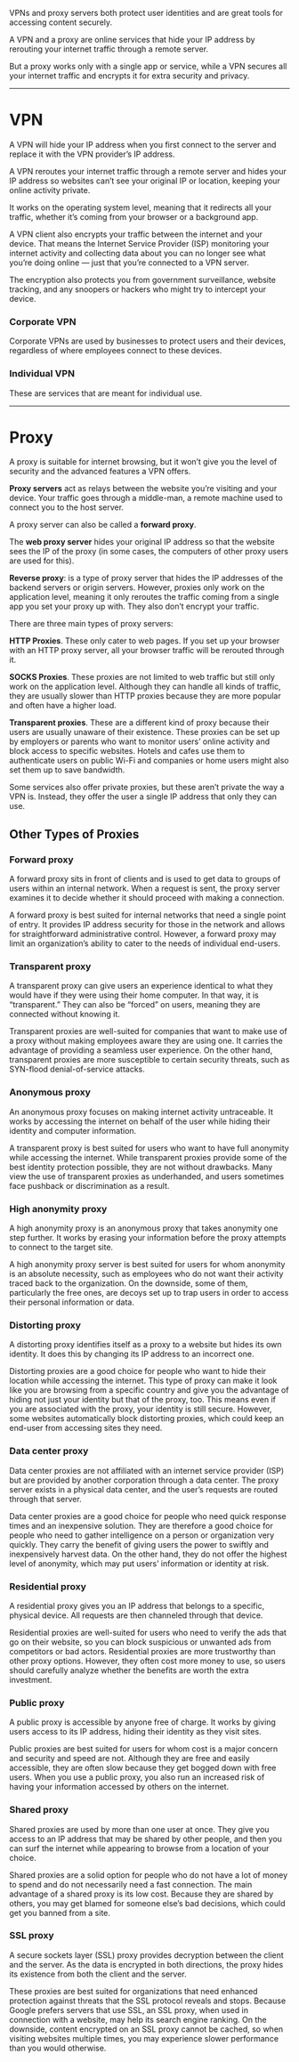 VPNs and proxy servers both protect user identities and are great tools for accessing content securely.

A VPN and a proxy are online services that hide your IP address by rerouting your internet traffic through a remote server. 

But a proxy works only with a single app or service, while a VPN secures all your internet traffic and encrypts it for extra security and privacy.

---
# VPN

A VPN will hide your IP address when you first connect to the server and replace it with the VPN provider’s IP address. 

A VPN  reroutes your internet traffic through a remote server and hides your IP address so websites can’t see your original IP or location, keeping your online activity private.

It works on the operating system level, meaning that it redirects all your traffic, whether it’s coming from your browser or a background app.

A VPN client also encrypts your traffic between the internet and your device. That means the Internet Service Provider (ISP) monitoring your internet activity and collecting data about you can no longer see what you’re doing online — just that you’re connected to a VPN server. 

The encryption also protects you from government surveillance, website tracking, and any snoopers or hackers who might try to intercept your device.

### Corporate VPN

Corporate VPNs are used by businesses to protect users and their devices, regardless of where employees connect to these devices.

### Individual VPN

These are services that are meant for individual use.

---


# Proxy

A proxy is suitable for internet browsing, but it won’t give you the level of security and the advanced features a VPN offers.

**Proxy servers** act as relays between the website you’re visiting and your device. Your traffic goes through a middle-man, a remote machine used to connect you to the host server.

A proxy server can also be called a **forward proxy**.

The **web proxy server** hides your original IP address so that the website sees the IP of the proxy (in some cases, the computers of other proxy users are used for this).

**Reverse proxy**:  is a type of proxy server that hides the IP addresses of the backend servers or origin servers. However, proxies only work on the application level, meaning it only reroutes the traffic coming from a single app you set your proxy up with. They also don’t encrypt your traffic.


There are three main types of proxy servers:

**HTTP Proxies**. These only cater to web pages. If you set up your browser with an HTTP proxy server, all your browser traffic will be rerouted through it.

**SOCKS Proxies**. These proxies are not limited to web traffic but still only work on the application level. Although they can handle all kinds of traffic, they are usually slower than HTTP proxies because they are more popular and often have a higher load.

**Transparent proxies**. These are a different kind of proxy because their users are usually unaware of their existence. These proxies can be set up by employers or parents who want to monitor users’ online activity and block access to specific websites. Hotels and cafes use them to authenticate users on public Wi-Fi and companies or home users might also set them up to save bandwidth.


Some services also offer private proxies, but these aren’t private the way a VPN is. Instead, they offer the user a single IP address that only they can use.


## Other Types of Proxies

### Forward proxy

A forward proxy sits in front of clients and is used to get data to groups of users within an internal network. When a request is sent, the proxy server examines it to decide whether it should proceed with making a connection.

A forward proxy is best suited for internal networks that need a single point of entry. It provides IP address security for those in the network and allows for straightforward administrative control. However, a forward proxy may limit an organization’s ability to cater to the needs of individual end-users.

### Transparent proxy

A transparent proxy can give users an experience identical to what they would have if they were using their home computer. In that way, it is “transparent.” They can also be “forced” on users, meaning they are connected without knowing it.

Transparent proxies are well-suited for companies that want to make use of a proxy without making employees aware they are using one. It carries the advantage of providing a seamless user experience. On the other hand, transparent proxies are more susceptible to certain security threats, such as SYN-flood denial-of-service attacks.

### Anonymous proxy

An anonymous proxy focuses on making internet activity untraceable. It works by accessing the internet on behalf of the user while hiding their identity and computer information.

A transparent proxy is best suited for users who want to have full anonymity while accessing the internet. While transparent proxies provide some of the best identity protection possible, they are not without drawbacks. Many view the use of transparent proxies as underhanded, and users sometimes face pushback or discrimination as a result.

### High anonymity proxy

A high anonymity proxy is an anonymous proxy that takes anonymity one step further. It works by erasing your information before the proxy attempts to connect to the target site.

A high anonymity proxy server is best suited for users for whom anonymity is an absolute necessity, such as employees who do not want their activity traced back to the organization. On the downside, some of them, particularly the free ones, are decoys set up to trap users in order to access their personal information or data.

### Distorting proxy

A distorting proxy identifies itself as a proxy to a website but hides its own identity. It does this by changing its IP address to an incorrect one.

Distorting proxies are a good choice for people who want to hide their location while accessing the internet. This type of proxy can make it look like you are browsing from a specific country and give you the advantage of hiding not just your identity but that of the proxy, too. This means even if you are associated with the proxy, your identity is still secure. However, some websites automatically block distorting proxies, which could keep an end-user from accessing sites they need.

### Data center proxy

Data center proxies are not affiliated with an internet service provider (ISP) but are provided by another corporation through a data center. The proxy server exists in a physical data center, and the user’s requests are routed through that server.

Data center proxies are a good choice for people who need quick response times and an inexpensive solution. They are therefore a good choice for people who need to gather intelligence on a person or organization very quickly. They carry the benefit of giving users the power to swiftly and inexpensively harvest data. On the other hand, they do not offer the highest level of anonymity, which may put users’ information or identity at risk.

### Residential proxy

A residential proxy gives you an IP address that belongs to a specific, physical device. All requests are then channeled through that device.

Residential proxies are well-suited for users who need to verify the ads that go on their website, so you can block suspicious or unwanted ads from competitors or bad actors. Residential proxies are more trustworthy than other proxy options. However, they often cost more money to use, so users should carefully analyze whether the benefits are worth the extra investment.

### Public proxy

A public proxy is accessible by anyone free of charge. It works by giving users access to its IP address, hiding their identity as they visit sites. 

Public proxies are best suited for users for whom cost is a major concern and security and speed are not. Although they are free and easily accessible, they are often slow because they get bogged down with free users. When you use a public proxy, you also run an increased risk of having your information accessed by others on the internet.

### Shared proxy

Shared proxies are used by more than one user at once. They give you access to an IP address that may be shared by other people, and then you can surf the internet while appearing to browse from a location of your choice.

Shared proxies are a solid option for people who do not have a lot of money to spend and do not necessarily need a fast connection. The main advantage of a shared proxy is its low cost. Because they are shared by others, you may get blamed for someone else’s bad decisions, which could get you banned from a site.

### SSL proxy

A secure sockets layer (SSL) proxy provides decryption between the client and the server. As the data is encrypted in both directions, the proxy hides its existence from both the client and the server.

These proxies are best suited for organizations that need enhanced protection against threats that the SSL protocol reveals and stops. Because Google prefers servers that use SSL, an SSL proxy, when used in connection with a website, may help its search engine ranking. On the downside, content encrypted on an SSL proxy cannot be cached, so when visiting websites multiple times, you may experience slower performance than you would otherwise.
